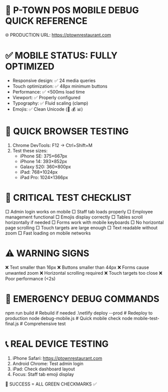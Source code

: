 📱 P-TOWN POS MOBILE DEBUG QUICK REFERENCE
=============================================

🌐 PRODUCTION URL: https://ptownrestaurant.com

✅ MOBILE STATUS: FULLY OPTIMIZED
=================================
- Responsive design: ✅ 24 media queries
- Touch optimization: ✅ 48px minimum buttons
- Performance: ✅ <500ms load time
- Viewport: ✅ Properly configured
- Typography: ✅ Fluid scaling (clamp)
- Emojis: ✅ Clean Unicode (👥 💰 📊)

🔧 QUICK BROWSER TESTING
========================
1. Chrome DevTools: F12 → Ctrl+Shift+M
2. Test these sizes:
   - iPhone SE: 375×667px
   - iPhone 14: 393×852px
   - Galaxy S20: 360×800px
   - iPad: 768×1024px
   - iPad Pro: 1024×1366px

🧪 CRITICAL TEST CHECKLIST
==========================
□ Admin login works on mobile
□ Staff tab loads properly
□ Employee management functional
□ Emojis display correctly
□ Tables scroll horizontally if needed
□ Forms work with mobile keyboards
□ No horizontal page scrolling
□ Touch targets are large enough
□ Text readable without zoom
□ Fast loading on mobile networks

⚠️ WARNING SIGNS
================
❌ Text smaller than 16px
❌ Buttons smaller than 44px
❌ Forms cause unwanted zoom
❌ Horizontal scrolling required
❌ Touch targets too close
❌ Poor performance (<2s)

🚨 EMERGENCY DEBUG COMMANDS
===========================
npm run build              # Rebuild if needed
.\netlify deploy --prod     # Redeploy to production
node debug-mobile.js       # Quick mobile check
node mobile-test-final.js  # Comprehensive test

📞 REAL DEVICE TESTING
======================
1. iPhone Safari: https://ptownrestaurant.com
2. Android Chrome: Test admin login
3. iPad: Check dashboard layout
4. Focus: Staff tab emoji display

🎯 SUCCESS = ALL GREEN CHECKMARKS ✅
